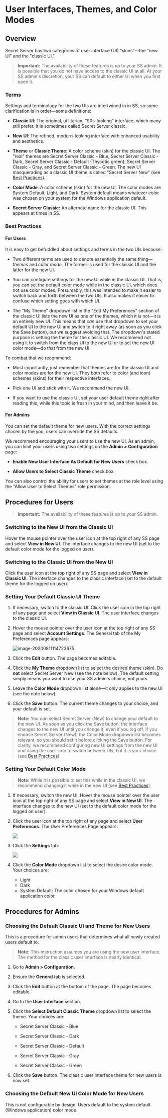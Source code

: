 [title]: # "User Interfaces, Themes, and Color Modes"
[tags]: # "color modes, Themes, ui, user interfaces"
[priority]: # "1000"

# User Interfaces, Themes, and Color Modes

## Overview

Secret Server has two categories of user interface (UI) "skins"—the "new UI" and the "classic UI." 

> **Important:** The availability of these features is up to your SS admin. It is possible that you do not have access to the classic UI at all. At your SS admin's discretion, your SS can default to either UI when you first open it.

### Terms

Settings and terminology for the two UIs are intertwined in in SS, so some clarification is in order—some definitions:

- **Classic UI**: The original, utilitarian, "90s-looking" interface, which many still prefer. It is sometimes called Secret Server classic.

- **New UI**: The refined, modern-looking interface with enhanced usability and aesthetics. 

- **Theme** or **Classic Theme**: A color scheme (skin) for the classic UI. The "real" themes are Secret Server Classic - Blue, Secret Server Classic - Dark, Secret Server Classic - Default (Thycotic green), Secret Server Classic - Gray, and Secret Server Classic - Green. The new UI masquerading as a classic UI theme is called "Secret Server New" (see [Best Practices](#best-practices)).

- **Color Mode**: A color scheme (skin) for the new UI. The color modes are System Default, Light, and Dark. System default means whatever color was chosen on your system for the Windows application default.

- **Secret Server Classic:** An alternate name for the classic UI. This appears at times in SS.

### Best Practices

#### For Users

It is easy to get befuddled about settings and terms in the two UIs because:

- Two different terms are used to denote essentially the same thing—*themes* and *color mode*. The former is used for the classic UI and the latter for the new UI.

- You can configure settings for the new UI while in the classic UI. That is, you can set the default color mode while in the classic UI, which does not use color modes. Presumably, this was intended to make it easier to switch back and forth between the two UIs. It also makes it easier to confuse which setting goes with which UI.

- The "My Theme" dropdown list in the "Edit My Preferences" section of the classic UI lists the new UI as one of the themes, which it is not—it is an entirely new UI. This means that *can* use that dropdown to set your default UI to the new UI and switch to it right away (as soon as you click the Save button), but we suggest avoiding that. The dropdown's stated purpose is setting the theme for the classic UI. We recommend not using it to switch from the class UI to the new UI or to set the new UI color mode—do that from the new UI.

To combat that we recommend:

- Most importantly, just remember that themes are for the classic UI and color modes are for the new UI. They both refer to color (and icon) schemes (skins) for their respective interfaces. 

- Pick one UI and stick with it. We recommend the new UI.

- If you want to use the classic UI, set your user default theme right after reading this, while this topic is fresh in your mind, and then leave it be.

#### For Admins

You can set the default theme for new users. With the correct settings chosen by the you, users can override the SS defaults.

We recommend encouraging your users to use the new UI. As an admin, you can limit your users using two settings on the **Admin > Configuration** page:

- **Enable New User Interface As Default for New Users** check box.

- **Allow Users to Select Classic Theme** check box.

You can also control the ability for users to set themes at the role level using the "Allow User to Select Themes" role permission.

## Procedures for Users

> **Important:** The availability of these features is up to your SS admin. 

### Switching to the New UI from the Classic UI

Hover the mouse pointer over the user icon at the top right of any SS page and select **View in New UI**. The interface changes to the new UI (set to the default color mode for the logged on user).

### Switching to the Classic UI from the New UI

Click the user icon at the top right of any SS page and select **View in Classic UI**. The interface changes to the classic interface (set to the default theme for the logged on user).

### Setting Your Default Classic UI Theme

1. If necessary, switch to the classic UI: Click the user icon in the top right of any page and select **View in Classic UI**. The user interface changes to the classic UI.

1. Hover the mouse pointer over the user icon at the top right of any SS page and select **Account Settings**. The General tab of the My Preferences page appears:

   ![image-20200811114723675](images/image-20200811114723675.png)

1. Click the **Edit** button. The page becomes editable.

1. Click the **My Theme** dropdown list to select the desired theme (skin). Do **not** select Secret Server New (see the note below). The default setting simply means you want to use your SS admin's choice, not yours. 

1. Leave the **Color Mode** dropdown list alone—it only applies to the new UI (see the note below).

1. Click the **Save** button. The current theme changes to your choice, and your default is set.

> **Note:** You *can* select Secret Server (New) to change your default to the new UI. As soon as you click the Save button, the interface changes to the new UI until you change it, even if you log off. If you choose Secret Server (New), the Color Mode dropdown list becomes relevant, so you should set it before clicking the Save button. For clarity, we recommend configuring new UI settings from the new UI and using the user icon to switch between UIs, but it is your choice (see [Best Practices](#best-practices)).

### Setting Your Default Color Mode

>**Note:** While it is possible to set this while in the classic UI, we recommend changing it while in the new UI (see [Best Practices](#best-practices)).

1. If necessary, switch the new UI: Hover the mouse pointer over the user icon at the top right of any SS page and select **View in New UI**. The interface changes to the new UI (set to the default color mode for the logged on user).

1. Click the user icon at the top right of any page and select **User Preferences**. The User Preferences Page appears:

   ![](images/image-20200813151945804.png)

1. Click the **Settings** tab:

   ![](images/image-20200813154417623.png)

1. Click the **Color Mode** dropdown list to select the desire color mode. Your choices are:

   - Light
   - Dark
   - System Default: The color chosen for your Windows default application color.

## Procedures for Admins

### Choosing the Default Classic UI and Theme for New Users

This is a procedure for admin users that determines what all newly created users default to.

>**Note:** This instruction assumes you are using the new user interface. The method for the classic user interface is nearly identical.

1. Go to **Admin > Configuration**.

1. Ensure the **General** tab is selected.

1. Click the **Edit** button at the bottom of the page. The page becomes editable.

1. Go to the **User Interface** section.

1. Click the **Select Default Classic Theme** dropdown list to select the theme. Your choices are:

   - Secret Server Classic - Blue

   - Secret Server Classic - Dark

   - Secret Server Classic - Default

   - Secret Server Classic - Gray

   - Secret Server Classic - Green

1. Click the **Save** button. The classic user interface theme for new users is now set.

### Choosing the Default New UI Color Mode for New Users

This is not configurable by design. Users default to the system default (Windows application) color mode.